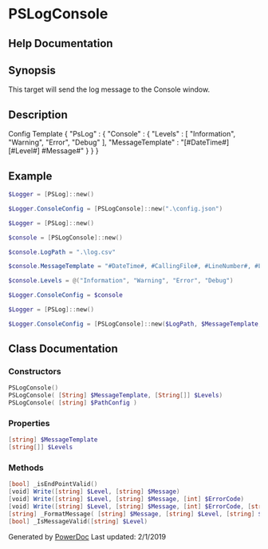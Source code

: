 # PSLogConsole

## Help Documentation

## Synopsis

This target will send the log message to the Console window.

## Description

Config Template
{
    "PsLog" : {
        "Console" : {
            "Levels" : [
                "Information",
                "Warning",
                "Error",
                "Debug"
            ],
            "MessageTemplate" : "[#DateTime#] [#Level#] #Message#"
        }
    }
}

## Example

```PowerShell
$Logger = [PSLog]::new()

$Logger.ConsoleConfig = [PSLogConsole]::new(".\config.json")

$Logger = [PSLog]::new()

$console = [PSLogConsole]::new()

$console.LogPath = ".\log.csv"

$console.MessageTemplate = "#DateTime#, #CallingFile#, #LineNumber#, #Level#, #Message#, #ErrorCode#"

$console.Levels = @("Information", "Warning", "Error", "Debug")

$Logger.ConsoleConfig = $console

$Logger = [PSLog]::new()

$Logger.ConsoleConfig = [PSLogConsole]::new($LogPath, $MessageTemplate, $Levels)

```

## Class Documentation

### Constructors

```PowerShell
PSLogConsole()
PSLogConsole( [String] $MessageTemplate, [String[]] $Levels)
PSLogConsole( [string] $PathConfig )
```

### Properties

```PowerShell
[string] $MessageTemplate
[string[]] $Levels 
```

### Methods

```PowerShell
[bool] _isEndPointValid()
[void] Write([string] $Level, [string] $Message)
[void] Write([string] $Level, [string] $Message, [int] $ErrorCode)
[void] Write([string] $Level, [string] $Message, [int] $ErrorCode, [string] $CallingFile, [int] $LineNumber )
[string] _FormatMessage( [string] $Message, [string] $Level, [string] $CallingFile, [int] $LineNumber )
[bool] _IsMessageValid([string] $Level)
```

Generated by [PowerDoc](https://github.com/luther38/PowerDoc)
Last updated: 2/1/2019
